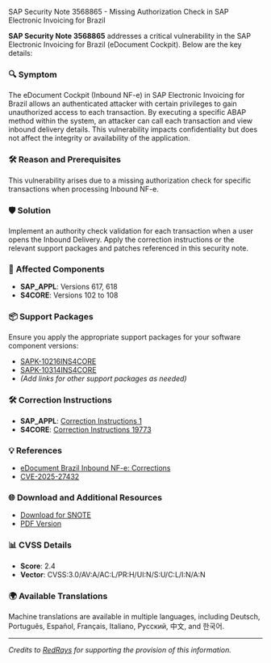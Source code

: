SAP Security Note 3568865 - Missing Authorization Check in SAP Electronic Invoicing for Brazil

**SAP Security Note 3568865** addresses a critical vulnerability in the SAP Electronic Invoicing for Brazil (eDocument Cockpit). Below are the key details:

### 🔍 **Symptom**
The eDocument Cockpit (Inbound NF-e) in SAP Electronic Invoicing for Brazil allows an authenticated attacker with certain privileges to gain unauthorized access to each transaction. By executing a specific ABAP method within the system, an attacker can call each transaction and view inbound delivery details. This vulnerability impacts confidentiality but does not affect the integrity or availability of the application.

### 🛠️ **Reason and Prerequisites**
This vulnerability arises due to a missing authorization check for specific transactions when processing Inbound NF-e.

### 🛡️ **Solution**
Implement an authority check validation for each transaction when a user opens the Inbound Delivery. Apply the correction instructions or the relevant support packages and patches referenced in this security note.

### 📄 **Affected Components**
- **SAP_APPL**: Versions 617, 618
- **S4CORE**: Versions 102 to 108

### 📦 **Support Packages**
Ensure you apply the appropriate support packages for your software component versions:
- [SAPK-10216INS4CORE](https://me.sap.com/supportpackage/SAPK-10216INS4CORE)
- [SAPK-10314INS4CORE](https://me.sap.com/supportpackage/SAPK-10314INS4CORE)
- *(Add links for other support packages as needed)*

### 🛠️ **Correction Instructions**
- **SAP_APPL**: [Correction Instructions 1](https://me.sap.com/corrins/0003568865/1)
- **S4CORE**: [Correction Instructions 19773](https://me.sap.com/corrins/0003568865/19773)

### 💡 **References**
- [eDocument Brazil Inbound NF-e: Corrections](https://me.sap.com/notes/3546727)
- [CVE-2025-27432](https://www.cve.org/CVERecord?id=CVE-2025-27432)

### 🌐 **Download and Additional Resources**
- [Download for SNOTE](https://notesdownloads.sap.com/note/0040000000264322025)
- [PDF Version](https://userapps.support.sap.com/sap/support/sfm/notes/print/0003568865?language=en-US&token=431CFE64E59ABE45D973D44B9256B151)

### 📊 **CVSS Details**
- **Score**: 2.4
- **Vector**: CVSS:3.0/AV:A/AC:L/PR:H/UI:N/S:U/C:L/I:N/A:N

### 🌍 **Available Translations**
Machine translations are available in multiple languages, including Deutsch, Português, Español, Français, Italiano, Русский, 中文, and 한국어.

---

*Credits to [RedRays](https://redrays.io) for supporting the provision of this information.*
